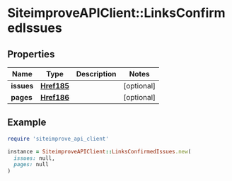 # SiteimproveAPIClient::LinksConfirmedIssues

## Properties

| Name | Type | Description | Notes |
| ---- | ---- | ----------- | ----- |
| **issues** | [**Href185**](Href185.md) |  | [optional] |
| **pages** | [**Href186**](Href186.md) |  | [optional] |

## Example

```ruby
require 'siteimprove_api_client'

instance = SiteimproveAPIClient::LinksConfirmedIssues.new(
  issues: null,
  pages: null
)
```

